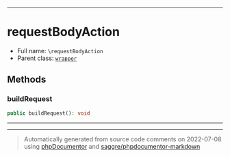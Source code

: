 ***

# requestBodyAction





* Full name: `\requestBodyAction`
* Parent class: [`wrapper`](./yxorP/inc/wrapper.md)




## Methods


### buildRequest



```php
public buildRequest(): void
```











***


***
> Automatically generated from source code comments on 2022-07-08 using [phpDocumentor](http://www.phpdoc.org/) and [saggre/phpdocumentor-markdown](https://github.com/Saggre/phpDocumentor-markdown)
